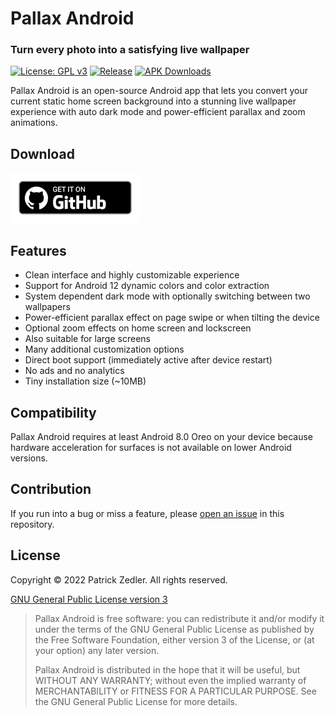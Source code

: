 # Pallax Android
### Turn every photo into a satisfying live wallpaper

[![License: GPL v3](https://img.shields.io/badge/License-GPLv3-blue.svg)](https://www.gnu.org/licenses/gpl-3.0)  [![Release](https://img.shields.io/github/v/release/patzly/pallax-android?label=Release&logo=github)](https://github.com/patzly/pallax-android/releases)  [![APK Downloads](https://img.shields.io/github/downloads/patzly/pallax-android/total.svg?label=APK%20Downloads&logo=github)](https://github.com/patzly/pallax-android/releases)

Pallax Android is an open-source Android app that lets you convert your current static home screen background into a stunning live wallpaper experience with auto dark mode and power-efficient parallax and zoom animations.

## Download

<a href='https://github.com/patzly/pallax-android/releases'><img alt='Get it on GitHub' height="80" src='assets/badge_github.png'/></a>

## Features

* Clean interface and highly customizable experience
* Support for Android 12 dynamic colors and color extraction
* System dependent dark mode with optionally switching between two wallpapers
* Power-efficient parallax effect on page swipe or when tilting the device
* Optional zoom effects on home screen and lockscreen
* Also suitable for large screens
* Many additional customization options
* Direct boot support (immediately active after device restart)
* No ads and no analytics
* Tiny installation size (~10MB)

## Compatibility

Pallax Android requires at least Android 8.0 Oreo on your device because hardware acceleration for surfaces is not available on lower Android versions.

## Contribution

If you run into a bug or miss a feature, please [open an issue](https://github.com/patzly/pallax-android/issues) in this repository.

## License

Copyright &copy; 2022 Patrick Zedler. All rights reserved.

[GNU General Public License version 3](https://www.gnu.org/licenses/gpl.txt)

> Pallax Android is free software: you can redistribute it and/or modify it under the terms of the GNU General Public License as published by the Free Software Foundation, either version 3 of the License, or (at your option) any later version.
>
> Pallax Android is distributed in the hope that it will be useful, but WITHOUT ANY WARRANTY; without even the implied warranty of MERCHANTABILITY or FITNESS FOR A PARTICULAR PURPOSE. See the GNU General Public License for more details.
